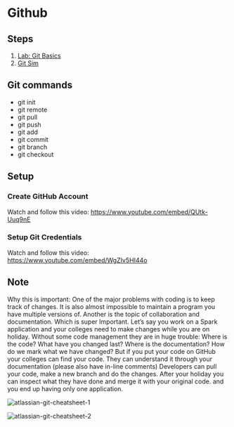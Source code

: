 # Github

## Steps

1. [Lab: Git Basics](./lab-git-basics.md)
2. [Git Sim](./gitsim/)

## Git commands

* git init
* git remote
* git pull
* git push
* git add
* git commit
* git branch
* git checkout

## Setup

### Create GitHub Account

Watch and follow this video: https://www.youtube.com/embed/QUtk-Uuq9nE

### Setup Git Credentials

Watch and follow this video: https://www.youtube.com/embed/WgZIv5HI44o

## Note

Why this is important: One of the major problems with coding is to keep track of changes. It is also almost impossible to maintain a program you have multiple versions of. Another is the topic of collaboration and documentation. Which is super Important. Let’s say you work on a Spark application and your colleges need to make changes while you are on holiday. Without some code management they are in huge trouble: Where is the code? What have you changed last? Where is the documentation? How do we mark what we have changed? But if you put your code on GitHub your colleges can find your code. They can understand it through your documentation (please also have in-line comments) Developers can pull your code, make a new branch and do the changes. After your holiday you can inspect what they have done and merge it with your original code. and you end up having only one application.

![atlassian-git-cheatsheet-1](https://user-images.githubusercontent.com/62965911/212006609-a871bf80-a26e-4ab6-996b-eaab0a14f5b4.png)

![atlassian-git-cheatsheet-2](https://user-images.githubusercontent.com/62965911/212006617-88e6eb6b-b6d3-4a25-8827-4cfa0ab63d41.png)
